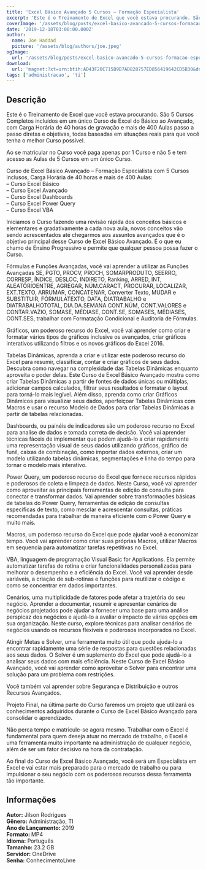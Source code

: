```yaml
---
title: 'Excel Básico Avançado 5 Cursos – Formação Especialista'
excerpt: 'Este é o Treinamento de Excel que você estava procurando. São 5 Cursos Completos incluídos em um único Curso de Excel do Básico ao Avançado, com Carga Horária de 40 horas de gravação e mais de 400 Aulas passo a passo diretas e objetivas, todas baseadas em situações reais para que você tenh'
coverImage: '/assets/blog/posts/excel-basico-avancado-5-cursos-formacao-especialista.jpg'
date: '2019-12-18T03:00:00.000Z'
author:
  name: Joe Haddad
  picture: '/assets/blog/authors/joe.jpeg'
ogImage:
  url: '/assets/blog/posts/excel-basico-avancado-5-cursos-formacao-especialista.jpg'
download:
  url: 'magnet:?xt=urn:btih:AD43F20C715B9B7AD828757ED856419642CD5B30&dn=curso-de-excel-avancado-2016-para-se-tornar-especialista&tr=udp%3a%2f%2ftracker.openbittorrent.com%3a1337%2fannounce&tr=udp%3a%2f%2ftracker.opentrackr.org%3a1337%2fannounce'
tags: ['administracao', 'ti']
---
```

<h2>Descrição</h2>
<p></p><p>Este é o Treinamento de Excel que você estava procurando. São 5 Cursos Completos incluídos em um único Curso de Excel do Básico ao Avançado, com Carga Horária de 40 horas de gravação e mais de 400 Aulas passo a passo diretas e objetivas, todas baseadas em situações reais para que você tenha o melhor Curso possível.</p><p>Ao se matricular no Curso você paga apenas por 1 Curso e não 5 e tem acesso as Aulas de 5 Cursos em um único Curso.</p><p>Curso de Excel Básico Avançado – Formação Especialista com 5 Cursos inclusos, Carga Horária de 40 horas e mais de 400 Aulas:<br/>– Curso Excel Básico<br/>– Curso Excel Avançado<br/>– Curso Excel Dashboards<br/>– Curso Excel Power Query<br/>– Curso Excel VBA</p><p>Iniciamos o Curso fazendo uma revisão rápida dos conceitos básicos e elementares e gradativamente a cada nova aula, novos conceitos vão sendo acrescentados até chegarmos aos assuntos avançados que é o objetivo principal desse Curso de Excel Básico Avançado. É o que eu chamo de Ensino Progressivo e permite que qualquer pessoa possa fazer o Curso. </p><p>Fórmulas e Funções Avançadas, você vai aprender a utilizar as Funções Avançadas SE, PGTO, PROCV, PROCH, SOMARPRODUTO, SEERRO, CORRESP, ÍNDICE, DESLOC, INDIRETO, Ranking, ARRED, INT,  ALEATÓRIOENTRE, AGREGAR, NÚM.CARACT, PROCURAR, LOCALIZAR, EXT.TEXTO, ARRUMAR, CONCATENAR, Converter Texto, MUDAR e SUBSTITUIR, FÓRMULATEXTO, DATA, DIATRABALHO e DIATRABALHOTOTAL, DIA.DA.SEMANA CONT.NÚM, CONT.VALORES e CONTAR.VAZIO, SOMASE, MÉDIASE, CONT.SE, SOMASES, MÉDIASES, CONT.SES, trabalhar com Formatação Condicional e Auditoria de Fórmulas. </p><p>Gráficos, um poderoso recurso do Excel, você vai aprender como criar e formatar vários tipos de gráficos inclusive os avançados, criar gráficos interativos utilizando filtros e os novos gráficos do Excel 2016.</p><p>Tabelas Dinâmicas, aprenda a criar e utilizar este poderoso recurso do Excel para resumir, classificar, contar e criar gráficos de seus dados. Descubra como navegar na complexidade das Tabelas Dinâmicas enquanto aproveita o poder delas. Este Curso de Excel Básico Avançado mostra como criar Tabelas Dinâmicas a partir de fontes de dados únicas ou múltiplas, adicionar campos calculados, filtrar seus resultados e formatar o layout para torná-lo mais legível. Além disso, aprenda como criar Gráficos Dinâmicos para visualizar seus dados, aperfeiçoar Tabelas Dinâmicas com Macros e usar o recurso Modelo de Dados para criar Tabelas Dinâmicas a partir de tabelas relacionadas.</p><p>Dashboards, ou painéis de indicadores são um poderoso recurso no Excel para analise de dados e tomada correta de decisão. Você vai aprender técnicas fáceis de implementar que podem ajudá-lo a criar rapidamente uma representação visual de seus dados utilizando gráficos, gráfico de funil, caixas de combinação, como importar dados externos, criar um modelo utilizando tabelas dinâmicas, segmentações e linha do tempo para tornar o modelo mais interativo.</p><p>Power Query, um poderoso recurso do Excel que fornece recursos rápidos e poderosos de coleta e limpeza de dados. Neste Curso, você vai aprender como aproveitar as principais ferramentas de edição de consulta para conectar e transformar dados. Vai aprender sobre transformações básicas de tabelas do Power Query, ferramentas de edição de consultas específicas de texto, como mesclar e acrescentar consultas, práticas recomendadas para trabalhar de maneira eficiente com o Power Query e muito mais.</p><p>Macros, um poderoso recurso do Excel que pode ajudar você a economizar tempo. Você vai aprender como criar suas próprias Macros, utilizar Macros em sequencia para automatizar tarefas repetitivas no Excel.</p><p>VBA, linguagem de programação Visual Basic for Applications. Ela permite automatizar tarefas de rotina e criar funcionalidades personalizadas para melhorar o desempenho e a eficiência do Excel. Você vai aprender desde variáveis, a criação de sub-rotinas e funções para reutilizar o código e como se concentrar em dados importantes.</p><p>Cenários, uma multiplicidade de fatores pode afetar a trajetória do seu negócio. Aprender a documentar, resumir e apresentar cenários de negócios projetados pode ajudar a fornecer uma base para uma análise perspicaz dos negócios e ajudá-lo a avaliar o impacto de várias opções em sua organização. Neste curso, explore técnicas para analisar cenários de negócios usando os recursos flexíveis e poderosos incorporados no Excel.</p><p>Atingir Metas e Solver, uma ferramenta muito útil que pode ajuda-lo a encontrar rapidamente uma série de respostas para questões relacionadas aos seus dados. O Solver é um suplemento do Excel que pode ajudá-lo a analisar seus dados com mais eficiência. Neste Curso de Excel Básico Avançado, você vai aprender como aproveitar o Solver para encontrar uma solução para um problema com restrições.</p><p>Você também vai aprender sobre Segurança e Distribuição e outros Recursos Avançados.</p><p>Projeto Final, na última parte do Curso faremos um projeto que utilizará os conhecimentos adquiridos durante o Curso de Excel Básico Avançado para consolidar o aprendizado.</p><p>Não perca tempo e matricule-se agora mesmo. Trabalhar com o Excel é fundamental para quem deseja atuar no mercado de trabalho, o Excel é uma ferramenta muito importante na administração de qualquer negócio, além de ser um fator decisivo na hora da contratação.</p><p>Ao final do Curso de Excel Básico Avançado, você será um Especialista em Excel e vai estar mais preparado para o mercado de trabalho ou para impulsionar o seu negócio com os poderosos recursos dessa ferramenta tão importante. </p><h2>Informações</h2><p><strong>Autor:</strong> Jilson Rodrigues<br/><strong>Gênero:</strong> Administração, TI<br/><strong>Ano de Lançamento:</strong> 2019<br/><strong>Formato: </strong>MP4<br/><strong>Idioma:</strong> Português<br/><strong>Tamanho: </strong>23.2 GB<br/><strong>Servidor:</strong> OneDrive<br/><strong>Senha:</strong> ConhecimentoLivre </p>